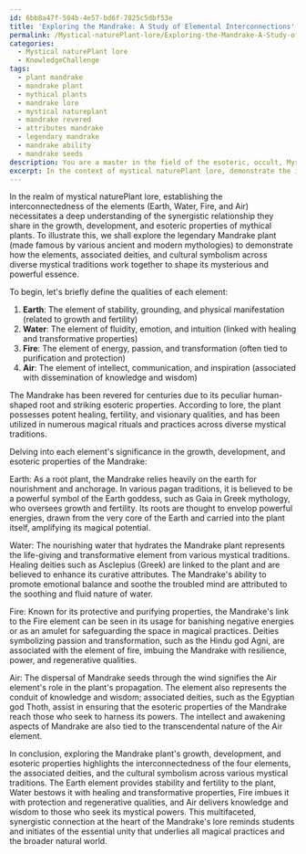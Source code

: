 ```yaml
---
id: 6bb8a47f-504b-4e57-bd6f-7825c5dbf53e
title: 'Exploring the Mandrake: A Study of Elemental Interconnections'
permalink: /Mystical-naturePlant-lore/Exploring-the-Mandrake-A-Study-of-Elemental-Interconnections/
categories:
  - Mystical naturePlant lore
  - KnowledgeChallenge
tags:
  - plant mandrake
  - mandrake plant
  - mythical plants
  - mandrake lore
  - mystical natureplant
  - mandrake revered
  - attributes mandrake
  - legendary mandrake
  - mandrake ability
  - mandrake seeds
description: You are a master in the field of the esoteric, occult, Mystical naturePlant lore and Education. You are a writer of tests, challenges, textbooks and deep knowledge on Mystical naturePlant lore for initiates and students to gain deep insights and understanding from. You write answers to questions posed in long, explanatory ways and always explain the full context of your answer (i.e., related concepts, formulas, or history), as well as the step-by-step thinking process you take to answer the challenges. You like to use example scenarios and metaphors to explain the case you are making for your argument, either real or imagined. Summarize the key themes, ideas, and conclusions at the end.
excerpt: In the context of mystical naturePlant lore, demonstrate the interconnectedness of the elements (Earth, Water, Fire, and Air) and their significance in the growth, development, and esoteric properties of a chosen mythical plant, by incorporating its associated deities and exploring its cultural symbolism across various mystical traditions.
---
```

In the realm of mystical naturePlant lore, establishing the interconnectedness of the elements (Earth, Water, Fire, and Air) necessitates a deep understanding of the synergistic relationship they share in the growth, development, and esoteric properties of mythical plants. To illustrate this, we shall explore the legendary Mandrake plant (made famous by various ancient and modern mythologies) to demonstrate how the elements, associated deities, and cultural symbolism across diverse mystical traditions work together to shape its mysterious and powerful essence.

To begin, let's briefly define the qualities of each element:

1. ****Earth****: The element of stability, grounding, and physical manifestation (related to growth and fertility)
2. ****Water****: The element of fluidity, emotion, and intuition (linked with healing and transformative properties)
3. ****Fire****: The element of energy, passion, and transformation (often tied to purification and protection)
4. ****Air****: The element of intellect, communication, and inspiration (associated with dissemination of knowledge and wisdom)

The Mandrake has been revered for centuries due to its peculiar human-shaped root and striking esoteric properties. According to lore, the plant possesses potent healing, fertility, and visionary qualities, and has been utilized in numerous magical rituals and practices across diverse mystical traditions.

Delving into each element's significance in the growth, development, and esoteric properties of the Mandrake:

Earth: As a root plant, the Mandrake relies heavily on the earth for nourishment and anchorage. In various pagan traditions, it is believed to be a powerful symbol of the Earth goddess, such as Gaia in Greek mythology, who oversees growth and fertility. Its roots are thought to envelop powerful energies, drawn from the very core of the Earth and carried into the plant itself, amplifying its magical potential.

Water: The nourishing water that hydrates the Mandrake plant represents the life-giving and transformative element from various mystical traditions. Healing deities such as Asclepius (Greek) are linked to the plant and are believed to enhance its curative attributes. The Mandrake's ability to promote emotional balance and soothe the troubled mind are attributed to the soothing and fluid nature of water.

Fire: Known for its protective and purifying properties, the Mandrake's link to the Fire element can be seen in its usage for banishing negative energies or as an amulet for safeguarding the space in magical practices. Deities symbolizing passion and transformation, such as the Hindu god Agni, are associated with the element of fire, imbuing the Mandrake with resilience, power, and regenerative qualities.

Air: The dispersal of Mandrake seeds through the wind signifies the Air element's role in the plant's propagation. The element also represents the conduit of knowledge and wisdom; associated deities, such as the Egyptian god Thoth, assist in ensuring that the esoteric properties of the Mandrake reach those who seek to harness its powers. The intellect and awakening aspects of Mandrake are also tied to the transcendental nature of the Air element.

In conclusion, exploring the Mandrake plant's growth, development, and esoteric properties highlights the interconnectedness of the four elements, the associated deities, and the cultural symbolism across various mystical traditions. The Earth element provides stability and fertility to the plant, Water bestows it with healing and transformative properties, Fire imbues it with protection and regenerative qualities, and Air delivers knowledge and wisdom to those who seek its mystical powers. This multifaceted, synergistic connection at the heart of the Mandrake's lore reminds students and initiates of the essential unity that underlies all magical practices and the broader natural world.

